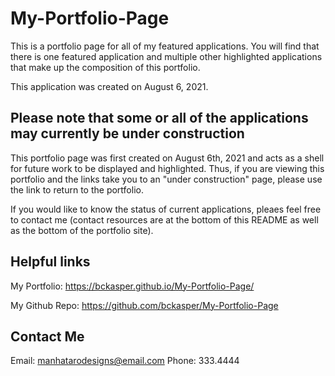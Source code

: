 # My-Portfolio-Page
This is a portfolio page for all of my featured applications. You will find that there is one featured application and multiple other highlighted applications that make up the composition of this portfolio. 

This application was created on August 6, 2021.


## Please note that some or all of the applications may currently be under construction
This portfolio page was first created on August 6th, 2021 and acts as a shell for future work to be displayed and highlighted. Thus, if you are viewing this portfolio and the links take you to an "under construction" page, please use the link to return to the portfolio.

If you would like to know the status of current applications, pleaes feel free to contact me (contact resources are at the bottom of this README as well as the bottom of the portfolio site).

## Helpful links
My Portfolio: https://bckasper.github.io/My-Portfolio-Page/ 

My Github Repo: https://github.com/bckasper/My-Portfolio-Page


## Contact Me
Email: manhatarodesigns@email.com
Phone: 333.4444


